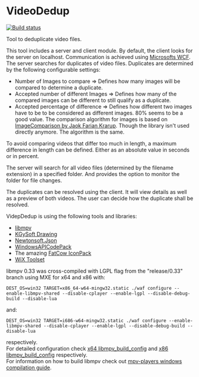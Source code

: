 # VideoDedup

[![Build status](https://ci.appveyor.com/api/projects/status/ld6w3vd6m49spu27/branch/master?svg=true)](https://ci.appveyor.com/project/SebastianBecker2/videodedup/branch/master)

Tool to deduplicate video files.

This tool includes a server and client module. By default, the client looks for the server on localhost. Communication is achieved using [Microsofts WCF](https://docs.microsoft.com/en-us/dotnet/framework/wcf/whats-wcf).
The server searches for duplicates of video files. Duplicates are determined by the following configurable settings:
- Number of Images to compare => Defines how many images will be compared to determine a duplicate.
- Accepted number of different Images => Defines how many of the compared images can be different to still qualify as a duplicate.
- Accepted percentage of difference => Defines how different two images have to be to be considered as different images. 80% seems to be a good value.
The comparison algorithm for images is based on [ImageComparison by Jaok Farian Krarup](https://www.codeproject.com/Articles/374386/Simple-image-comparison-in-NET). Though the library isn't used directly anymore. The algorithm is the same.

To avoid comparing videos that differ too much in length, a maximum difference in length can be defined. Either as an absolute value in seconds or in percent.

The server will search for all video files (determined by the filename extension) in a specified folder. And provides the option to monitor the folder for file changes.

The duplicates can be resolved using the client. It will view details as well as a preview of both videos. The user can decide how the duplicate shall be resolved.

VidepDedup is using the following tools and libraries:
- [libmpv](https://github.com/mpv-player/mpv)
- [KGySoft Drawing](https://kgysoft.net/drawing)
- [Newtonsoft.Json](https://www.newtonsoft.com/json)
- [WindowsAPICodePack](https://github.com/aybe/Windows-API-Code-Pack-1.1)
- The amazing [FatCow IconPack](https://www.fatcow.com/free-icons)
- [WiX Toolset](https://wixtoolset.org)

libmpv 0.33 was cross-compiled with LGPL flag from the "release/0.33" branch using MXE for x64 and x86 with:  

    DEST_OS=win32 TARGET=x86_64-w64-mingw32.static ./waf configure --enable-libmpv-shared --disable-cplayer --enable-lgpl --disable-debug-build --disable-lua
and:  

    DEST_OS=win32 TARGET=i686-w64-mingw32.static ./waf configure --enable-libmpv-shared --disable-cplayer --enable-lgpl --disable-debug-build --disable-lua
respectively.  
For detailed configuration check [x64 libmpv_build_config](./DedupEngine/Libs/libmpv/x64/libmpv_build_config) and [x86 libmpv_build_config](./DedupEngine/Libs/libmpv/x86/libmpv_build_config) respectively.  
For information on how to build libmpv check out [mpv-players windows compilation guide](https://github.com/mpv-player/mpv/blob/master/DOCS/compile-windows.md).
